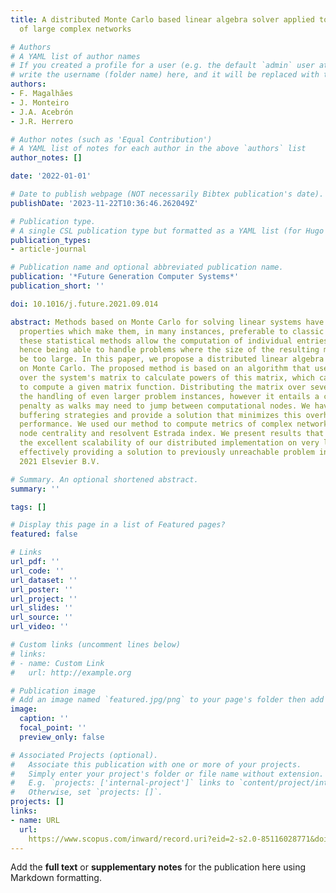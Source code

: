 ```yaml
---
title: A distributed Monte Carlo based linear algebra solver applied to the analysis
  of large complex networks

# Authors
# A YAML list of author names
# If you created a profile for a user (e.g. the default `admin` user at `content/authors/admin/`), 
# write the username (folder name) here, and it will be replaced with their full name and linked to their profile.
authors:
- F. Magalhães
- J. Monteiro
- J.A. Acebrón
- J.R. Herrero

# Author notes (such as 'Equal Contribution')
# A YAML list of notes for each author in the above `authors` list
author_notes: []

date: '2022-01-01'

# Date to publish webpage (NOT necessarily Bibtex publication's date).
publishDate: '2023-11-22T10:36:46.262049Z'

# Publication type.
# A single CSL publication type but formatted as a YAML list (for Hugo requirements).
publication_types:
- article-journal

# Publication name and optional abbreviated publication name.
publication: '*Future Generation Computer Systems*'
publication_short: ''

doi: 10.1016/j.future.2021.09.014

abstract: Methods based on Monte Carlo for solving linear systems have some interesting
  properties which make them, in many instances, preferable to classic methods. Namely,
  these statistical methods allow the computation of individual entries of the output,
  hence being able to handle problems where the size of the resulting matrix would
  be too large. In this paper, we propose a distributed linear algebra solver based
  on Monte Carlo. The proposed method is based on an algorithm that uses random walks
  over the system's matrix to calculate powers of this matrix, which can then be used
  to compute a given matrix function. Distributing the matrix over several nodes enables
  the handling of even larger problem instances, however it entails a communication
  penalty as walks may need to jump between computational nodes. We have studied different
  buffering strategies and provide a solution that minimizes this overhead and maximizes
  performance. We used our method to compute metrics of complex networks, such as
  node centrality and resolvent Estrada index. We present results that demonstrate
  the excellent scalability of our distributed implementation on very large networks,
  effectively providing a solution to previously unreachable problem instances. ©
  2021 Elsevier B.V.

# Summary. An optional shortened abstract.
summary: ''

tags: []

# Display this page in a list of Featured pages?
featured: false

# Links
url_pdf: ''
url_code: ''
url_dataset: ''
url_poster: ''
url_project: ''
url_slides: ''
url_source: ''
url_video: ''

# Custom links (uncomment lines below)
# links:
# - name: Custom Link
#   url: http://example.org

# Publication image
# Add an image named `featured.jpg/png` to your page's folder then add a caption below.
image:
  caption: ''
  focal_point: ''
  preview_only: false

# Associated Projects (optional).
#   Associate this publication with one or more of your projects.
#   Simply enter your project's folder or file name without extension.
#   E.g. `projects: ['internal-project']` links to `content/project/internal-project/index.md`.
#   Otherwise, set `projects: []`.
projects: []
links:
- name: URL
  url: 
    https://www.scopus.com/inward/record.uri?eid=2-s2.0-85116028771&doi=10.1016%2fj.future.2021.09.014&partnerID=40&md5=12786d1247b9ca22474aa2aea81e169b
---
```


Add the **full text** or **supplementary notes** for the publication here using Markdown formatting.
